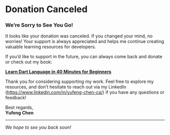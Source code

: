 # Donation Canceled

### We’re Sorry to See You Go!

It looks like your donation was canceled. If you changed your mind, no worries! Your support is always appreciated and helps me continue creating valuable learning resources for developers.

If you’d like to support in the future, you can always come back and donate or check out my book:

[**Learn Dart Language in 40 Minutes for Beginners**](#)

Thank you for considering supporting my work. Feel free to explore my resources, and don’t hesitate to reach out via my LinkedIn (https://www.linkedin.com/in/yufeng-chen-ca/) if you have any questions or feedback!

Best regards,  
**Yufeng Chen**

---

_We hope to see you back soon!_

